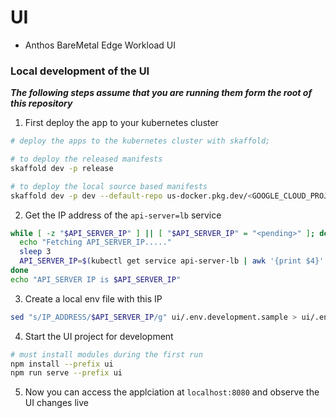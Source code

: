 # UI

- Anthos BareMetal Edge Workload UI
### Local development of the UI

***The following steps assume that you are running them form the root of this repository***

1. First deploy the app to your kubernetes cluster
```sh
# deploy the apps to the kubernetes cluster with skaffold; 

# to deploy the released manifests
skaffold dev -p release 

# to deploy the local source based manifests
skaffold dev -p dev --default-repo us-docker.pkg.dev/<GOOGLE_CLOUD_PROJECT>/<IMAGE_REPO>
```

2. Get the IP address of the `api-server=lb` service
```sh
while [ -z "$API_SERVER_IP" ] || [ "$API_SERVER_IP" = "<pending>" ]; do
  echo "Fetching API_SERVER_IP....."
  sleep 3
  API_SERVER_IP=$(kubectl get service api-server-lb | awk '{print $4}' | tail -n 1)
done
echo "API_SERVER IP is $API_SERVER_IP"
```

3. Create a local env file with this IP
```sh
sed "s/IP_ADDRESS/$API_SERVER_IP/g" ui/.env.development.sample > ui/.env.development.local
```

4. Start the UI project for development
```sh
# must install modules during the first run
npm install --prefix ui
npm run serve --prefix ui
```

5. Now you can access the applciation at `localhost:8080` and observe the UI changes live
